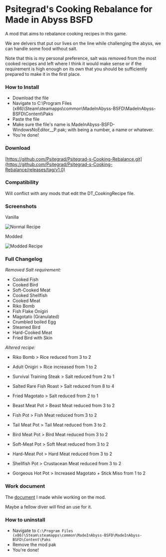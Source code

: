 # Psitegrad's Cooking Rebalance for Made in Abyss BSFD
A mod that aims to rebalance cooking recipes in this game.

We are delvers that put our lives on the line while challenging the abyss, we can handle some food without salt.

Note that this is my personal preference, salt was removed from the most cooked recipes and left where I think it would make sense or if the requirement is high enough on its own that you should be sufficiently prepared to make it in the first place.


### How to Install
+ Download the file
+ Navigate to C:\Program Files (x86)\Steam\steamapps\common\MadeInAbyss-BSFD\MadeInAbyss-BSFD\Content\Paks
+ Paste the file
+ Make sure the file's name is MadeInAbyss-BSFD-WindowsNoEditor_<Anything>_P.pak; with <Anything> being a number, a name or whatever.
+ You're done!


### Download
[https://github.com/Psitegrad/Psitegrad-s-Cooking-Rebalance.git](https://github.com/Psitegrad/Psitegrad-s-Cooking-Rebalance/releases/tag/v1.0)


### Compatibility

Will conflict with any mods that edit the DT_CookingRecipe file.

### Screenshots

Vanilla

![Normal Recipe](https://github.com/Psitegrad/Psitegrad-s-Cooking-Rebalance/blob/main/Normal%20Recipe.PNG)

Modded

![Modded Recipe](https://github.com/Psitegrad/Psitegrad-s-Cooking-Rebalance/blob/main/Modded%20Recipe.PNG)

### Full Changelog

*Removed Salt requirement:*

+ Cooked Fish
+ Cooked Bird
+ Soft-Cooked Meat
+ Cooked Shellfish
+ Cooked Meat
+ Riko Bomb
+ Fish Flake Onigiri
+ Magotato (Granulated)
+ Crumbled boiled Egg
+ Steamed Bird
+ Hard-Cooked Meat
+ Fried Bird with Skin

*Altered recipe:*

+ Riko Bomb > Rice reduced from 3 to 2
+ Adult Onigiri > Rice increased from 1 to 2

+ Survival Training Steak > Salt reduced from 2 to 1
+ Salted Rare Fish Roast > Salt reduced from 8 to 4
+ Fried Magotato > Salt reduced from 2 to 1

+ Beast Meat Pot > Beast Meat reduced from 3 to 2
+ Fish Pot > Fish Meat reduced from 3 to 2
+ Tail Meat Pot > Tail Meat reduced from 3 to 2
+ Bird Meat Pot > Bird Meat reduced from 3 to 2
+ Soft-Meat Pot > Soft Meat reduced from 3 to 2
+ Hard-Meat Pot > Hard Meat reduced from 3 to 2
+ Shellfish Pot > Crustacean Meat reduced from 3 to 2

+ Gorgeous Hot Pot > Increased Magotato + Stick Miso from 1 to 2

### Work document
The [document](https://github.com/Psitegrad/Psitegrad-s-Cooking-Rebalance/blob/main/Psit%C3%A9grad's%20Cooking%20Rebalance%20-%20Work%20Document.pdf) I made while working on the mod.

Maybe a fellow diver will find an use for it.

### How to uninstall
+ Navigate to `C:\Program Files (x86)\Steam\steamapps\common\MadeInAbyss-BSFD\MadeInAbyss-BSFD\Content\Paks`
+ Remove the mod pak
+ You're done!
